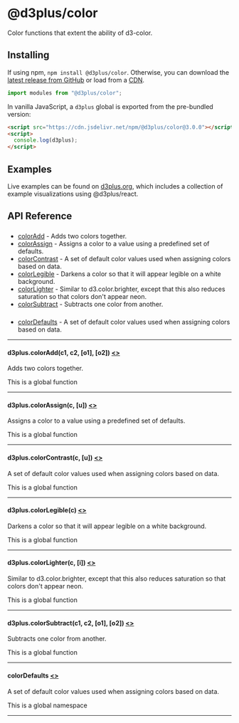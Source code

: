 # @d3plus/color
  
Color functions that extent the ability of d3-color.

## Installing

If using npm, `npm install @d3plus/color`. Otherwise, you can download the [latest release from GitHub](https://github.com/d3plus/d3plus/releases/latest) or load from a [CDN](https://cdn.jsdelivr.net/npm/@d3plus/color).

```js
import modules from "@d3plus/color";
```

In vanilla JavaScript, a `d3plus` global is exported from the pre-bundled version:

```html
<script src="https://cdn.jsdelivr.net/npm/@d3plus/color@3.0.0"></script>
<script>
  console.log(d3plus);
</script>
```

## Examples

Live examples can be found on [d3plus.org](https://d3plus.org/), which includes a collection of example visualizations using @d3plus/react.

## API Reference

##### 
* [colorAdd](#colorAdd) - Adds two colors together.
* [colorAssign](#colorAssign) - Assigns a color to a value using a predefined set of defaults.
* [colorContrast](#colorContrast) - A set of default color values used when assigning colors based on data.
* [colorLegible](#colorLegible) - Darkens a color so that it will appear legible on a white background.
* [colorLighter](#colorLighter) - Similar to d3.color.brighter, except that this also reduces saturation so that colors don't appear neon.
* [colorSubtract](#colorSubtract) - Subtracts one color from another.

##### 
* [colorDefaults](#colorDefaults) - A set of default color values used when assigning colors based on data.

---

<a name="colorAdd"></a>
#### d3plus.**colorAdd**(c1, c2, [o1], [o2]) [<>](https://github.com/d3plus/d3plus/blob/main/packages/color/src/add.js#L3)

Adds two colors together.


This is a global function

---

<a name="colorAssign"></a>
#### d3plus.**colorAssign**(c, [u]) [<>](https://github.com/d3plus/d3plus/blob/main/packages/color/src/assign.js#L4)

Assigns a color to a value using a predefined set of defaults.


This is a global function

---

<a name="colorContrast"></a>
#### d3plus.**colorContrast**(c, [u]) [<>](https://github.com/d3plus/d3plus/blob/main/packages/color/src/contrast.js#L4)

A set of default color values used when assigning colors based on data.


This is a global function

---

<a name="colorLegible"></a>
#### d3plus.**colorLegible**(c) [<>](https://github.com/d3plus/d3plus/blob/main/packages/color/src/legible.js#L3)

Darkens a color so that it will appear legible on a white background.


This is a global function

---

<a name="colorLighter"></a>
#### d3plus.**colorLighter**(c, [i]) [<>](https://github.com/d3plus/d3plus/blob/main/packages/color/src/lighter.js#L3)

Similar to d3.color.brighter, except that this also reduces saturation so that colors don't appear neon.


This is a global function

---

<a name="colorSubtract"></a>
#### d3plus.**colorSubtract**(c1, c2, [o1], [o2]) [<>](https://github.com/d3plus/d3plus/blob/main/packages/color/src/subtract.js#L3)

Subtracts one color from another.


This is a global function

---

<a name="colorDefaults"></a>
#### **colorDefaults** [<>](https://github.com/d3plus/d3plus/blob/main/packages/color/src/defaults.js#L5)

A set of default color values used when assigning colors based on data.


This is a global namespace

---


